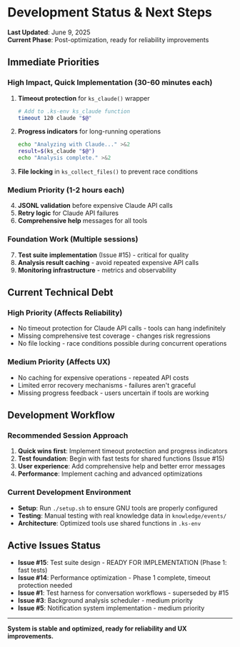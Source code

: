 # Development Status & Next Steps

**Last Updated**: June 9, 2025  
**Current Phase**: Post-optimization, ready for reliability improvements

## Immediate Priorities

### High Impact, Quick Implementation (30-60 minutes each)
1. **Timeout protection** for `ks_claude()` wrapper
   ```bash
   # Add to .ks-env ks_claude function
   timeout 120 claude "$@"
   ```

2. **Progress indicators** for long-running operations
   ```bash
   echo "Analyzing with Claude..." >&2
   result=$(ks_claude "$@") 
   echo "Analysis complete." >&2
   ```

3. **File locking** in `ks_collect_files()` to prevent race conditions

### Medium Priority (1-2 hours each)
4. **JSONL validation** before expensive Claude API calls
5. **Retry logic** for Claude API failures
6. **Comprehensive help** messages for all tools

### Foundation Work (Multiple sessions)
7. **Test suite implementation** (Issue #15) - critical for quality
8. **Analysis result caching** - avoid repeated expensive API calls
9. **Monitoring infrastructure** - metrics and observability

## Current Technical Debt

### High Priority (Affects Reliability)
- No timeout protection for Claude API calls - tools can hang indefinitely
- Missing comprehensive test coverage - changes risk regressions
- No file locking - race conditions possible during concurrent operations

### Medium Priority (Affects UX)
- No caching for expensive operations - repeated API costs
- Limited error recovery mechanisms - failures aren't graceful
- Missing progress feedback - users uncertain if tools are working

## Development Workflow

### Recommended Session Approach
1. **Quick wins first**: Implement timeout protection and progress indicators
2. **Test foundation**: Begin with fast tests for shared functions (Issue #15)
3. **User experience**: Add comprehensive help and better error messages
4. **Performance**: Implement caching and advanced optimizations

### Current Development Environment
- **Setup**: Run `./setup.sh` to ensure GNU tools are properly configured
- **Testing**: Manual testing with real knowledge data in `knowledge/events/`
- **Architecture**: Optimized tools use shared functions in `.ks-env`

## Active Issues Status

- **Issue #15**: Test suite design - READY FOR IMPLEMENTATION (Phase 1: fast tests)
- **Issue #14**: Performance optimization - Phase 1 complete, timeout protection needed
- **Issue #1**: Test harness for conversation workflows - superseded by #15
- **Issue #3**: Background analysis scheduler - medium priority
- **Issue #5**: Notification system implementation - medium priority

---

**System is stable and optimized, ready for reliability and UX improvements.**